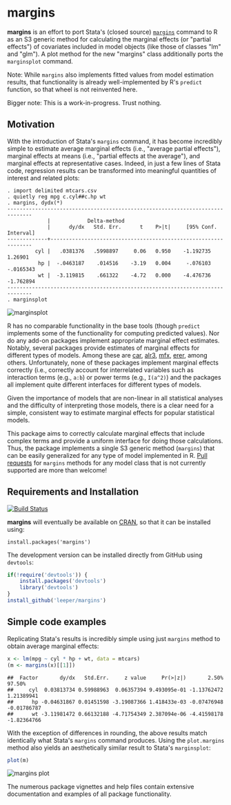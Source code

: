 # margins #

**margins** is an effort to port Stata's (closed source) [`margins`](http://www.stata.com/help.cgi?margins) command to R as an S3 generic method for calculating the marginal effects (or "partial effects") of covariates included in model objects (like those of classes "lm" and "glm"). A plot method for the new "margins" class additionally ports the `marginsplot` command.

Note: While `margins` also implements fitted values from model estimation results, that functionality is already well-implemented by R's `predict` function, so that wheel is not reinvented here.

Bigger note: This is a work-in-progress. Trust nothing.

## Motivation ##

With the introduction of Stata's `margins` command, it has become incredibly simple to estimate average marginal effects (i.e., "average partial effects"), marginal effects at means (i.e., "partial effects at the average"), and marginal effects at representative cases. Indeed, in just a few lines of Stata code, regression results can be transformed into meaningful quantities of interest and related plots:

```
. import delimited mtcars.csv
. quietly reg mpg c.cyl##c.hp wt
. margins, dydx(*)
------------------------------------------------------------------------------
             |            Delta-method
             |      dy/dx   Std. Err.      t    P>|t|     [95% Conf. Interval]
-------------+----------------------------------------------------------------
         cyl |   .0381376   .5998897     0.06   0.950    -1.192735     1.26901
          hp |  -.0463187    .014516    -3.19   0.004     -.076103   -.0165343
          wt |  -3.119815    .661322    -4.72   0.000    -4.476736   -1.762894
------------------------------------------------------------------------------
. marginsplot
```

![marginsplot](http://i.imgur.com/VhoaFGp.png)

R has no comparable functionality in the base tools (though `predict` implements some of the functionality for computing predicted values). Nor do any add-on packages implement appropriate marginal effect estimates. Notably, several packages provide estimates of marginal effects for different types of models. Among these are [car](http://cran.r-project.org/web/packages/car/index.html), [alr3](http://cran.r-project.org/web/packages/alr3/index.html), [mfx](http://cran.r-project.org/web/packages/mfx/index.html), [erer](http://cran.r-project.org/web/packages/erer/index.html), among others. Unfortunately, none of these packages implement marginal effects correctly (i.e., correctly account for interrelated variables such as interaction terms (e.g., `a:b`) or power terms (e.g., `I(a^2)`) and the packages all implement quite different interfaces for different types of models.

Given the importance of models that are non-linear in all statistical analyses and the difficulty of interpreting those models, there is a clear need for a simple, consistent way to estimate marginal effects for popular statistical models.

This package aims to correctly calculate marginal effects that include complex terms and provide a uniform interface for doing those calculations. Thus, the package implements a single S3 generic method (`margins`) that can be easily generalized for any type of model implemented in R. [Pull requests](https://github.com/leeper/margins/pulls) for `margins` methods for any model class that is not currently supported are more than welcome!

## Requirements and Installation ##

[![Build Status](https://travis-ci.org/leeper/margins.png?branch=master)](https://travis-ci.org/leeper/margins)

**margins** will eventually be available on [CRAN](http://cran.r-project.org/web/packages/margins/index.html), so that it can be installed using:

```
install.packages('margins')
```

The development version can be installed directly from GitHub using `devtools`:

```R
if(!require('devtools')) {
    install.packages('devtools')
    library('devtools')
}
install_github('leeper/margins')
```

## Simple code examples ##



Replicating Stata's results is incredibly simple using just `margins` method to obtain average marginal effects:


```r
x <- lm(mpg ~ cyl * hp + wt, data = mtcars)
(m <- margins(x)[[1]])
```

```
##  Factor       dy/dx   Std.Err.     z value     Pr(>|z|)       2.50%      97.50%
##     cyl  0.03813734 0.59988963  0.06357394 9.493095e-01 -1.13762472  1.21389941
##      hp -0.04631867 0.01451598 -3.19087366 1.418433e-03 -0.07476948 -0.01786787
##      wt -3.11981472 0.66132188 -4.71754349 2.387094e-06 -4.41598178 -1.82364766
```

With the exception of differences in rounding, the above results match identically what Stata's `margins` command produces. Using the `plot.margins` method also yields an aesthetically similar result to Stata's `marginsplot`:

```R
plot(m)
```

![margins plot](http://i.imgur.com/2oC5UGO.png)

The numerous package vignettes and help files contain extensive documentation and examples of all package functionality.

